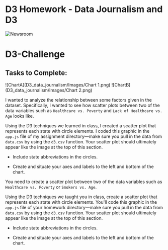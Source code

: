 # D3 Homework - Data Journalism and D3

![Newsroom](https://media.giphy.com/media/v2xIous7mnEYg/giphy.gif)

# D3-Challenge
## Tasks to Complete:


![ChartA](D3_data_journalism/Images/Chart 1.png)
![ChartB](D3_data_journalism/Images/Chart 2.png)

I wanted to analyze the relationship between some factors given in the dataset. Specifically, I wanted to see how  scatter plots between two of the data variables such as `Healthcare vs. Poverty` and `Lack of Healthcare vs. Age` looks like.

Using the D3 techniques we learned in class, I created a scatter plot that represents each state with circle elements. I coded this graphic in the `app.js` file of my assignment directory—make sure you pull in the data from `data.csv` by using the `d3.csv` function. Your scatter plot should ultimately appear like the image at the top of this section.

* Include state abbreviations in the circles.

* Create and situate your axes and labels to the left and bottom of the chart.


You need to create a scatter plot between two of the data variables such as `Healthcare vs. Poverty` or `Smokers vs. Age`.

Using the D3 techniques we taught you in class, create a scatter plot that represents each state with circle elements. You'll code this graphic in the `app.js` file of your homework directory—make sure you pull in the data from `data.csv` by using the `d3.csv` function. Your scatter plot should ultimately appear like the image at the top of this section.

* Include state abbreviations in the circles.

* Create and situate your axes and labels to the left and bottom of the chart.
